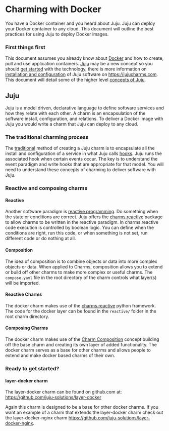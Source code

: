 # Charming with Docker

You have a Docker container and you heard about Juju.  Juju can deploy your
Docker container to any cloud. This document will outline the best practices
for using Juju to deploy Docker images.

### First things first

This document assumes you already know about [Docker](http://docker.com) and
how to create, pull and use application containers.
[Juju](https://jujucharms.com/docs/stable/about-juju) may be a new
concept so you should [get started](https://jujucharms.com/get-started)
with the technology, there is more information on
[installation and configuration](https://jujucharms.com/docs/stable/getting-started)
of Juju software on <https://jujucharms.com>.  This document will detail some of
the higher level [concepts of Juju](https://jujucharms.com/docs/stable/glossary).
<!-- These concepts are new, and as this is an open source product YOU, yes you can
influence the features and direction of these new concepts.
I'm not sure the sales pitch adds anything here. Commenting for now
-->


## Juju

Juju is a model driven, declarative language to define software services and
how they relate with each other. A charm is an encapsulation of the software
install, configuration, and relations. To deliver a Docker image with Juju you
would write a charm that Juju can deploy to any cloud.

### The traditional charming process

The [traditional](https://jujucharms.com/docs/master/authors-charm-writing)
method of creating a Juju charm is to encapsulate all the
install and configuration of a service in what Juju calls
[hooks](https://jujucharms.com/docs/stable/authors-charm-hooks). Juju runs
the associated hook when certain events occur.  The key is to understand the
event paradigm and write hooks that are appropriate for that model.  You will
need to understand these concepts of charming to deliver software with Juju.

### Reactive and composing charms

#### Reactive

Another software paradigm is
[reactive programming](https://en.wikipedia.org/wiki/Reactive_programming). Do
something when the state or conditions are correct. Juju offers the
[charms.reactive](http://pythonhosted.org/charms.reactive/) package to allow
charms to be written in the reactive paradigm. In charms.reactive code
execution is controlled by boolean logic. You can define when the conditions
are right, run this code, or when something is not set, run different code or
do nothing at all.

#### Composition

The idea of composition is to combine objects or data into more complex objects
or data. When applied to Charms, composition allows you to extend or build off
other charms to make more complex or useful charms.  The `compose.yaml` file in
the root directory of the charm controls what layer(s) will be imported.

#### Reactive Charms

The docker charm makes use of the
[charms.reactive](http://pythonhosted.org/charms.reactive/) python framework.
The code for the docker layer can be found in the `reactive/` folder in the
root charm directory.

#### Composing Charms

The docker charm makes use of the
[Charm Composition](https://jujucharms.com/docs/master/authors-charm-composing)
concept building off the base charm and creating its own layer of added
functionality.  The docker charm serves as a base for other charms and allows
people to extend and make docker based charms of their own.

### Ready to get started?

#### layer-docker charm

The layer-docker charm can be found on github.com at:
<https://github.com/juju-solutions/layer-docker>

Again this charm is designed to be a base for other docker charms.  If you want
an example of a charm that extends the layer-docker charm check out the
layer-docker-nginx charm <https://github.com/juju-solutions/layer-docker-nginx>.

